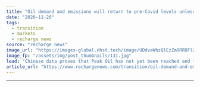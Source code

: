 ```yaml
---
title: "Oil demand and emissions will return to pre-Covid levels unless governments act, says IEA boss"
date: "2020-11-20"
tags: 
  - transition
  - markets
  - recharge news
source: "recharge news"
image_url: "https://images-global.nhst.tech/image/UDdvaWhzQlEzZm9RRDFlZUtyQTNUdDNrNE1YWEREUThTM0VzZDZ0Ym41Yz0=/nhst/binary/86d7dae951dadc8294294b27d53dd43d"
image_fp: "/assets/img/post_thumbnails/131.jpg"
lead: "Chinese data proves that Peak Oil has not yet been reached and that falling CO2 levels will rebound after the coronavirus crisis, Fatih Birol tells conference"
article_url: "https://www.rechargenews.com/transition/oil-demand-and-emissions-will-return-to-pre-covid-levels-unless-governments-act-says-iea-boss/2-1-916733"
---
```


---
